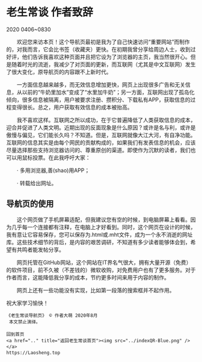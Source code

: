 老生常谈 作者致辞
================
2020 0406~0830

　　欢迎您来访本页！这个导航页最初是我为了自己快速访问“重要网站”而制作的，对我而言，它会比书签（收藏夹）更快。在初期我曾分享给周边人士，收到过好评，他们告诉我喜欢这种页面并且把它设为了浏览器的主页，我当然很开心。但是随着时光的流逝，我减少了对页面的更新，而互联网（尤其是中文互联网）发生了很大变化，原导航页的内容跟不上新时代。

　　一方面信息越来越多，而无效信息增加更快，网页上出现很多广告和无关信息，从以前的“牛奶里加水”变成了“水里加牛奶”；另一方面，互联网出现了孤岛化倾向，很多信息被隔离，用户被要求注册、攒积分、下载私有APP，获取信息的过程变得很长。总之，用户获取有效信息的成本被抬高。

　　我不喜欢这样。互联网之所以成功，在于它普遍降低了人类获取信息的成本，迎合并促进了人类文明。近期出现的反面现象是什么原因？或许是名与利，或许是傲慢与偏见，它们能长久吗？不知道。但是，互联网就像大江大河，有自净功能。互联网的信息其实是由每个网民的贡献构成的，如果我们有发表信息的机会，应该尽量选择那些支持浏览器访问的、尊重原创的渠道。即使作为沉默的读者，我们也可以用鼠标投票。在此我呼吁大家：

　　· 多用浏览器,善(shao)用APP；

　　· 转载给出网址。
　　

导航页的使用
------------

　　这个网页做了手机屏幕适配，但我建议您有空的时候，到电脑屏幕上看看。因为几乎每一个连接都有注释，在电脑上才好看到。同时，这个网页在设计的时候，我有意让它容易保存，您可以保存为.html或.mht文件，成为一个永不消逝的网址库。这些技术细节的背后，是内容的艰苦调研，不知道有多少读者能够体会到，希望有共鸣者能发帖分享。

　　网页托管在GitHub网站，这个网站在IT界名气很大，拥有大量开源（免费）的软件项目，前不久被（不差钱的）微软收购，对免费用户也有了更多服务。对于作者而言，这能降低我分享的成本，节约更多时间来用于内容的制作。

　　网页上还有一些功能没有实现，比如第一段落的搜索框并不起作用。


祝大家学习愉快！

	《老生常谈导航页》 © 作者大萌 2020年8月
	 本文禁止演绎。

	回到首页
	<a href=".." title="返回老生常谈首页"><img src="../indexQR-Blue.png" /></a>
	https://Laosheng.top
